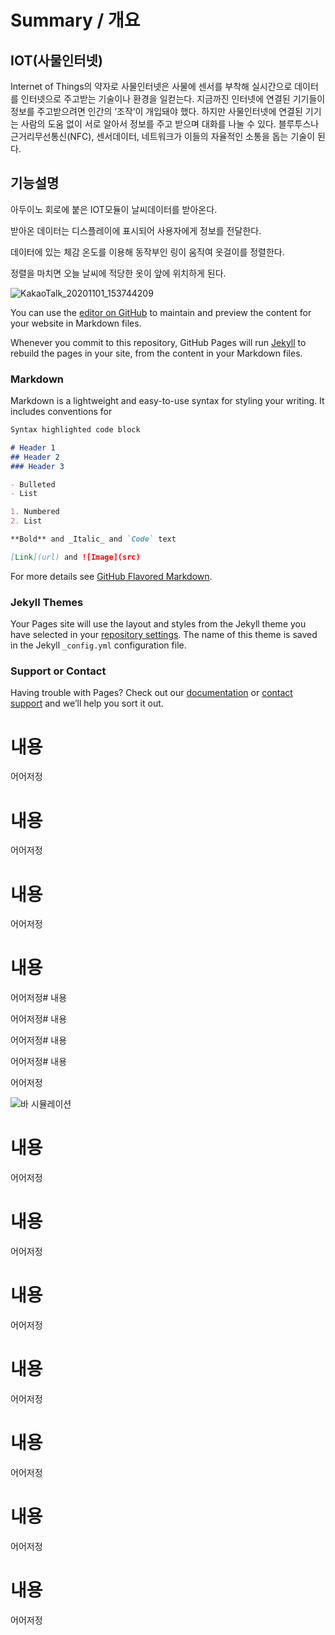 
# Summary / 개요

## IOT(사물인터넷)

Internet of Things의 약자로 사물인터넷은 사물에 센서를 부착해 실시간으로 데이터를 인터넷으로 주고받는 기술이나 환경을 일컫는다.
지금까진 인터넷에 연결된 기기들이 정보를 주고받으려면 인간의 ‘조작’이 개입돼야 했다. 하지만 사물인터넷에 연결된 기기는 사람의 도움 없이 서로 알아서 정보를 주고 받으며 대화를 나눌 수 있다.
블루투스나 근거리무선통신(NFC), 센서데이터, 네트워크가 이들의 자율적인 소통을 돕는 기술이 된다.

## 기능설명

아두이노 회로에 붙은 IOT모듈이 날씨데이터를 받아온다.<p>
받아온 데이터는 디스플레이에 표시되어 사용자에게 정보를 전달한다.<p>
데이터에 있는 체감 온도를 이용해 동작부인 링이 움직여 옷걸이를 정렬한다.<p>
정렬을 마치면 오늘 날씨에 적당한 옷이 앞에 위치하게 된다.<p>

![KakaoTalk_20201101_153744209](https://user-images.githubusercontent.com/73837890/97888691-c5f97480-1d6e-11eb-96a2-a50d110c40d9.jpg)

You can use the [editor on GitHub](https://github.com/uyh1998/AdventureDesignProject/edit/gh-pages/index.md) to maintain and preview the content for your website in Markdown files.

Whenever you commit to this repository, GitHub Pages will run [Jekyll](https://jekyllrb.com/) to rebuild the pages in your site, from the content in your Markdown files.

### Markdown

Markdown is a lightweight and easy-to-use syntax for styling your writing. It includes conventions for

```markdown
Syntax highlighted code block

# Header 1
## Header 2
### Header 3

- Bulleted
- List

1. Numbered
2. List

**Bold** and _Italic_ and `Code` text

[Link](url) and ![Image](src)
```

For more details see [GitHub Flavored Markdown](https://guides.github.com/features/mastering-markdown/).

### Jekyll Themes

Your Pages site will use the layout and styles from the Jekyll theme you have selected in your [repository settings](https://github.com/uyh1998/AdventureDesignProject/settings). The name of this theme is saved in the Jekyll `_config.yml` configuration file.

### Support or Contact

Having trouble with Pages? Check out our [documentation](https://docs.github.com/categories/github-pages-basics/) or [contact support](https://github.com/contact) and we’ll help you sort it out.
# 내용

어어저정

# 내용

어어저정
# 내용

어어저정
# 내용

어어저정# 내용

어어저정# 내용

어어저정# 내용

어어저정# 내용

어어저정

![바 시뮬레이션](https://user-images.githubusercontent.com/73837890/97899533-c4cf4400-1d7c-11eb-976c-aaf15b67564c.gif)


# 내용

어어저정

# 내용

어어저정

# 내용

어어저정

# 내용

어어저정


# 내용

어어저정


# 내용

어어저정



# 내용

어어저정

